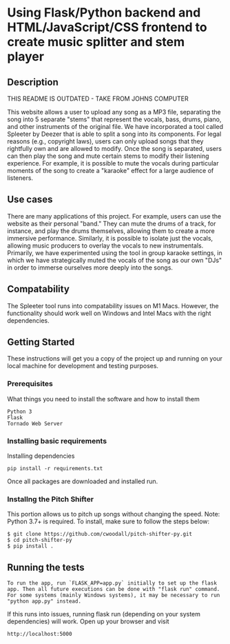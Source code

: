# Using Flask/Python backend and HTML/JavaScript/CSS frontend to create music splitter and stem player

## Description

THIS README IS OUTDATED - TAKE FROM JOHNS COMPUTER

This website allows a user to upload any song as a MP3 file, separating the song into 5 separate "stems" that represent the vocals, bass, drums, piano, and other instruments of the original file. We have incorporated a tool called Spleeter by Deezer that is able to split a song into its components. For legal reasons (e.g., copyright laws), users can only upload songs that they rightfully own and are allowed to modify. Once the song is separated, users can then play the song and mute certain stems to modify their listening experience. For example, it is possible to mute the vocals during particular moments of the song to create a "karaoke" effect for a large audience of listeners.

## Use cases

There are many applications of this project. For example, users can use the website as their personal "band." They can mute the drums of a track, for instance, and play the drums themselves, allowing them to create a more immersive performance. Similarly, it is possible to isolate just the vocals, allowing music producers to overlay the vocals to new instrumentals. Primarily, we have experimented using the tool in group karaoke settings, in which we have strategically muted the vocals of the song as our own "DJs" in order to immerse ourselves more deeply into the songs. 

## Compatability

The Spleeter tool runs into compatability issues on M1 Macs. However, the functionality should work well on Windows and Intel Macs with the right dependencies.

## Getting Started

These instructions will get you a copy of the project up and running on your local machine for development and testing purposes.

### Prerequisites

What things you need to install the software and how to install them

```
Python 3
Flask
Tornado Web Server
```

### Installing basic requirements

Installing dependencies 
```
pip install -r requirements.txt
```
Once all packages are downloaded and installed run.

### Installng the Pitch Shifter

This portion allows us to pitch up songs without changing the speed. Note: Python 3.7+ is required. To install, make sure to follow the steps below:

```
$ git clone https://github.com/cwoodall/pitch-shifter-py.git
$ cd pitch-shifter-py
$ pip install .
```

## Running the tests
```
To run the app, run `FLASK_APP=app.py` initially to set up the flask app. Then all future executions can be done with "flask run" command. For some systems (mainly Windows systems), it may be necessary to run "python app.py" instead.
```
If this runs into issues, running flask run (depending on your system dependencies) will work.
Open up your browser and visit
```
http://localhost:5000

```